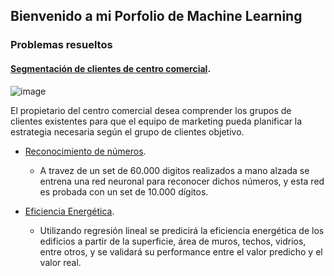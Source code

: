 ## Bienvenido a mi Porfolio de Machine Learning 


### Problemas resueltos

#### [Segmentación de clientes de centro comercial](./Segmentacion_Shopping.md).
![image](https://user-images.githubusercontent.com/11593599/144554085-97482437-b345-4ff0-ac6a-4d84794bda7b.png)

El propietario del centro comercial desea comprender los grupos de clientes existentes para que el equipo de marketing pueda planificar la estrategia necesaria según el grupo de clientes objetivo.
  
- [Reconocimiento de números](./Reconocimiento_numeros.md).
  - A travez de un set de 60.000 digitos realizados a mano alzada se entrena una red neuronal para reconocer dichos números, y esta red es probada con un set de 10.000 dígitos.
  
- [Eficiencia Energética](./Eficiencia_Energetica.md).
  - Utilizando regresión lineal se predicirá la eficiencia energética de los edificios a partir de la superficie, área de muros, techos, vidrios, entre otros, y se validará su performance entre el valor predicho y el valor real.


